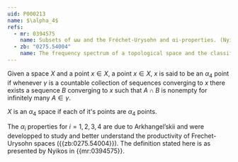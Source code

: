 ```yaml
---
uid: P000213
name: $\alpha_4$
refs:
  - mr: 0394575
    name: Subsets of ωω and the Fréchet-Urysohn and αi-properties. (Nyikos, P.)
  - zb: "0275.54004"
    name: The frequency spectrum of a topological space and the classification of spaces (Arkhangel’skii, A. V.)
---
```


Given a space $X$ and a point $x \in X$, a point $x \in X$, $x$ is said to be an $\alpha_4$ point if  whenever $\gamma$ is a countable collection of sequences converging to $x$ there exists a sequence $B$ converging to $x$ such that $A\cap B$ is nonempty for infinitely many $A \in \gamma$.

$X$ is an $\alpha_4$ space if each of it's points are $\alpha_4$ points.

The $\alpha_i$ properties for $i = 1, 2, 3, 4$ are due to Arkhangel’skii and were developped to study and better understand the productivity of Frechet-Urysohn spaces ({{zb:0275.54004}}). The definition stated here is as presented by Nyikos in {{mr:0394575}}.